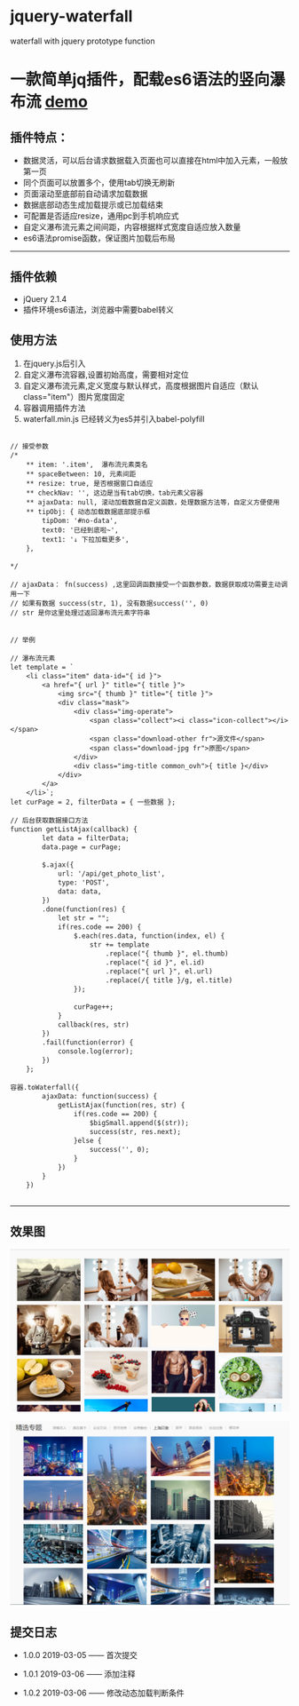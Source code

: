 # jquery-waterfall

waterfall with jquery prototype function

# 一款简单jq插件，配载**es6**语法的竖向瀑布流 [demo](https://ituserzhu.github.io/jquery-waterfall/demo/)

## 插件特点：

* 数据灵活，可以后台请求数据载入页面也可以直接在html中加入元素，一般放第一页
* 同个页面可以放置多个，使用tab切换无刷新
* 页面滚动至底部前自动请求加载数据
* 数据底部动态生成加载提示或已加载结束
* 可配置是否适应resize，通用pc到手机响应式
* 自定义瀑布流元素之间间距，内容根据样式宽度自适应放入数量
* es6语法promise函数，保证图片加载后布局

---

## 插件依赖

* jQuery 2.1.4
* 插件环境es6语法，浏览器中需要babel转义

## 使用方法

1. 在jquery.js后引入
2. 自定义瀑布流容器,设置初始高度，需要相对定位
2. 自定义瀑布流元素,定义宽度与默认样式，高度根据图片自适应（默认class="item"）图片宽度固定
3. 容器调用插件方法
4. waterfall.min.js 已经转义为es5并引入babel-polyfill

```

// 接受参数
/*
	** item: '.item',  瀑布流元素类名
    ** spaceBetween: 10, 元素间距
    ** resize: true, 是否根据窗口自适应
    ** checkNav: '', 这边是当有tab切换，tab元素父容器
    ** ajaxData: null, 滚动加载数据自定义函数，处理数据方法等，自定义方便使用
    ** tipObj: { 动态加载数据底部提示框
        tipDom: '#no-data',
        text0: '已经到底啦~',
        text1: '↓ 下拉加载更多',
    }, 

*/

// ajaxData： fn(success) ,这里回调函数接受一个函数参数，数据获取成功需要主动调用一下
// 如果有数据 success(str, 1), 没有数据success('', 0)
// str 是你这里处理过返回瀑布流元素字符串


// 举例

// 瀑布流元素
let template = `
	<li class="item" data-id="{ id }">
		<a href="{ url }" title="{ title }">
			<img src="{ thumb }" title="{ title }">
			<div class="mask">
				<div class="img-operate">
					<span class="collect"><i class="icon-collect"></i></span>
					<span class="download-other fr">源文件</span>
					<span class="download-jpg fr">原图</span>
				</div>
				<div class="img-title common_ovh">{ title }</div>
			</div>
		</a>
	</li>`;
let curPage = 2, filterData = { 一些数据 };

// 后台获取数据接口方法
function getListAjax(callback) {
		let data = filterData;
		data.page = curPage;

        $.ajax({
        	url: '/api/get_photo_list',
        	type: 'POST',
        	data: data,
        })
        .done(function(res) {
        	let str = "";
        	if(res.code == 200) {
		        $.each(res.data, function(index, el) {
		        	str += template
		        		.replace("{ thumb }", el.thumb)
		        		.replace("{ id }", el.id)
		        		.replace("{ url }", el.url)
		        		.replace(/{ title }/g, el.title)
		        });

		        curPage++;
        	}
        	callback(res, str)
        })
        .fail(function(error) {
        	console.log(error);
        })
	};

容器.toWaterfall({
		ajaxData: function(success) {
			getListAjax(function(res, str) {
				if(res.code == 200) {
			        $bigSmall.append($(str));
			        success(str, res.next);
	        	}else {
	        		success('', 0);
	        	}
			})
		}
	})


```

--- 

## 效果图

![效果图1](/imgs/1.png)

![效果图1](/imgs/2.png)

## 提交日志

* 1.0.0 2019-03-05 —— 首次提交
 
* 1.0.1 2019-03-06 —— 添加注释

* 1.0.2 2019-03-06 —— 修改动态加载判断条件
